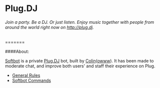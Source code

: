 Plug.DJ
=======
###### Join a party. Be a DJ. Or just listen. Enjoy music together with people from around the world right now on http://plug.dj.
=======

####About:

[Softbot](https://plug.dj/@/softbot) is a private [Plug.DJ](https://plug.dj/) bot, built by [Colin](https://plug.dj/@/c%E1%8E%A7l%C9%A8%C9%B3)([owww](https://plug.dj/@/colinowww)). It has been made to moderate chat, and improve both users' and staff their experience on Plug.

* [General Rules](https://github.com/Colinowww/Plug/blob/master/Rules)
* [Softbot Commands](https://github.com/Colinowww/Plug/blob/master/Softbot%20Commands.md)
